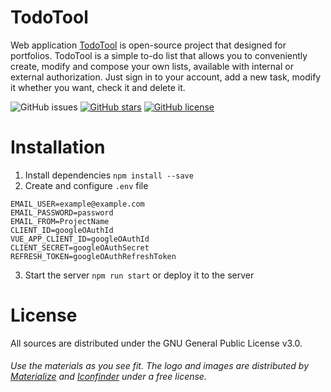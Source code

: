 # TodoTool
Web application [TodoTool](https://todo-tool.herokuapp.com/) is open-source project that designed for portfolios. TodoTool is a simple to-do list that allows you to conveniently create, modify and compose your own lists, available with internal or external authorization. Just sign in to your account, add a new task, modify it whether you want, check it and delete it.

![GitHub issues](https://img.shields.io/github/issues/nixonsd/todo-tool?logo=GitHub) [![GitHub stars](https://img.shields.io/github/stars/nixonsd/todo-tool)](https://github.com/nixonsd/todo-tool/stargazers) [![GitHub license](https://img.shields.io/github/license/nixonsd/todo-tool?label=license)](https://github.com/nixonsd/todo-tool)

# Installation
1. Install dependencies `npm install --save`
2. Create and configure `.env` file
```
EMAIL_USER=example@example.com
EMAIL_PASSWORD=password
EMAIL_FROM=ProjectName
CLIENT_ID=googleOAuthId
VUE_APP_CLIENT_ID=googleOAuthId
CLIENT_SECRET=googleOAuthSecret
REFRESH_TOKEN=googleOAuthRefreshToken
```
3. Start the server `npm run start` or deploy it to the server

# License
All sources are distributed under the GNU General Public License v3.0.
###### Use the materials as you see fit. The logo and images are distributed by [Materialize](https://materializecss.com/) and [Iconfinder](https://www.iconfinder.com/) under a free license.
